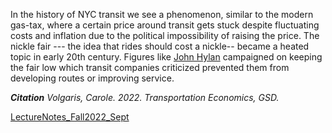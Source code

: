 In the history of NYC transit we see a phenomenon, similar to the modern gas-tax, where a certain price around transit gets stuck despite fluctuating costs and inflation due to the political impossibility of raising the price. The nickle fair --- the idea that rides should cost a nickle-- became a heated topic in  early 20th century. Figures like [ John Hylan](335_JohnHylan.md) campaigned on keeping the fair low which transit companies criticized prevented them from developing routes or improving service. 

***Citation** Volgaris, Carole. 2022. Transportation Economics, GSD.* 

[LectureNotes_Fall2022_Sept](rrrrr_Reading&LectureNotes/LectureNotes_Fall2022_Sept.md)